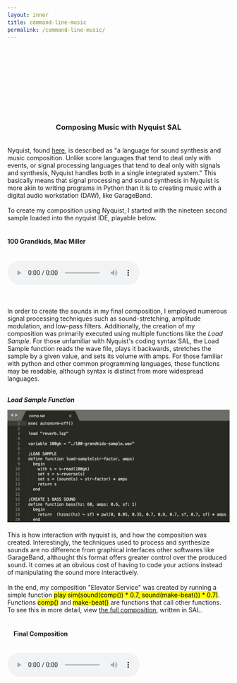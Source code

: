 ```yaml
---
layout: inner
title: command-line-music
permalink: /command-line-music/
---
```

<script src="http://api.html5media.info/1.1.8/html5media.min.js"></script>
## <br>
## <br>
## <br>
<div align="center">
<h3>Composing Music with Nyquist SAL</h3>
</div>
<br>
<div align="left">
Nyquist, 
found <a href="https://www.cs.cmu.edu/~rbd/doc/nyquist/part2.html#2">here</a>, 
is described as "a language for sound synthesis and music composition. Unlike score languages that tend to deal only with events, or signal processing languages that tend to deal only with signals and synthesis, Nyquist handles both in a single integrated system." This basically means that signal processing and sound synthesis in Nyquist is more akin to writing programs in Python than it is to creating music with a digital audio workstation (DAW), like GarageBand.
<br><br>
To create my composition using Nyquist, I started with the nineteen second sample loaded into the nyquist IDE, playable below.
<br><br>
<h4>100 Grandkids, Mac Miller</h4>
<br>
<audio src="audio/100-grandkids-sample.mp3" controls preload></audio>

<br><br>
In order to create the sounds in my final composition, I employed numerous signal processing techniques such as sound-stretching, amplitude modulation, and low-pass filters. Additionally, the creation of my composition was primarily executed using 
multiple functions like the <i>Load Sample</i>. For those unfamiliar with Nyquist's coding syntax SAL, the Load Sample function reads the wave file, plays it backwards, stretches the sample by a given value, and sets its volume with amps. For those familiar with python and other common programming languages, these functions may be readable, although syntax is distinct from more widespread languages.
<br><br>
<p class="text-center"><strong><i>Load Sample Function</i></strong></p>
<img class="img-responsive" src="img/ls-and-bs-functions-1320x668.png" title="Functions in Nyquist">
<br><br>
This is how interaction with nyquist is, and how the composition was created. Interestingly, the techniques used to process and synthesize sounds are no difference from graphical interfaces other softwares like GarageBand, althought this format offers greater control over the produced sound. It comes at an obvious cost of having to code your actions instead of manipulating the sound more interactively. 
<br>
<br>
In the end, my composition "Elevator Service" was created by running a simple function
<mark>play sim(sound(comp()) * 0.7, sound(make-beat()) * 0.7)</mark>. Functions <mark>comp()</mark> and <mark>make-beat()</mark> are functions that call other functions. To see this in more detail, view <a href="https://github.com/Sebastian-O-Rodriguez/about/tree/master/command-line-music/comp/comp.sal">the full composition</a>, written in SAL.<br> <br>
<h4>&emsp;Final Composition</h4>
<br>
<audio src="audio/elevator-service.mp3" controls preload></audio>
<br><br><br>
</div>